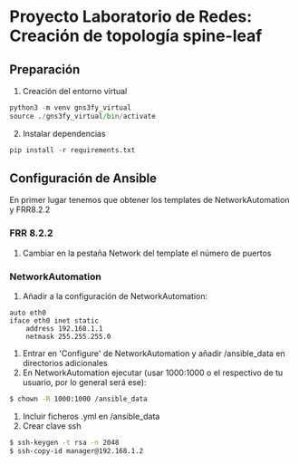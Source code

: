 # Proyecto Laboratorio de Redes: Creación de topología spine-leaf
## Preparación
1. Creación del entorno virtual
```py
python3 -m venv gns3fy_virtual
source ./gns3fy_virtual/bin/activate
```
2. Instalar dependencias
```python
pip install -r requirements.txt
```

## Configuración de Ansible
En primer lugar tenemos que obtener los templates de NetworkAutomation y FRR8.2.2

### FRR 8.2.2
1. Cambiar en la pestaña Network del template el número de puertos

### NetworkAutomation
1. Añadir a la configuración de NetworkAutomation:
```
auto eth0
iface eth0 inet static
	address 192.168.1.1
	netmask 255.255.255.0
```
1. Entrar en 'Configure' de NetworkAutomation y añadir /ansible_data en directorios adicionales
2. En NetworkAutomation ejecutar (usar 1000:1000 o el respectivo de tu usuario, por lo general será ese):
``` bash
$ chown -R 1000:1000 /ansible_data
```
1. Incluir ficheros .yml en /ansible_data
2. Crear clave ssh
``` bash
$ ssh-keygen -t rsa -n 2048
$ ssh-copy-id manager@192.168.1.2
```